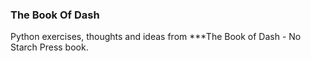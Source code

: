 ### The Book Of Dash

Python exercises, thoughts and ideas from ***The Book of Dash - No Starch Press book.
